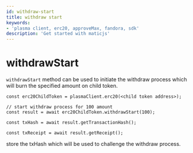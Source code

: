 ```yaml
---
id: withdraw-start
title: withdraw start
keywords: 
- 'plasma client, erc20, approveMax, fandora, sdk'
description: 'Get started with maticjs'
---
```


# withdrawStart

`withdrawStart` method can be used to initiate the withdraw process which will burn the specified amount on child token.

```
const erc20ChildToken = plasmaClient.erc20(<child token address>);

// start withdraw process for 100 amount
const result = await erc20ChildToken.withdrawStart(100);

const txHash = await result.getTransactionHash();

const txReceipt = await result.getReceipt();

```

store the txHash which will be used to challenge the withdraw process.
